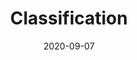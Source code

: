 ---
# ===== Title, summary, and position in the left sidebar =====
linktitle: ""
summary: Assign a class label to imput sample.
weight: 400
# =========================================================

# ========== Basic metadata ==========
title: "Classification"
date: 2020-09-07
draft: false
type: book # page type
authors: 
    - admin
tags: 
    - Machine Learning
    - Classification
categories: 
    - Machine Learning
toc: true # Show table of contents
# ====================================

# ========== Advanced metadata ========== 
profile: false  # Show author profile?
reading_time: true # Show estimated reading time?
share: true  # Show social sharing links?
featured: true
comments: true  # Show comments?
disable_comment: false
commentable: true  # Allow visitors to comment? Supported by the Page, Post, and Book content types.
editable: false  # Allow visitors to edit the page? Supported by the Page, Post, and Book content types.
---
